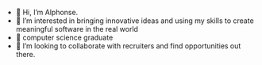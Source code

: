 - 👋 Hi, I’m Alphonse.
- 👀 I’m interested in bringing innovative ideas and using my skills to create meaningful software in the real world
- 🌱 computer science graduate  
- 💞️ I’m looking to collaborate with recruiters and find opportunities out there.

<!---
BengzyGithub/BengzyGithub is a ✨ special ✨ repository because its `README.md` (this file) appears on your GitHub profile.
You can click the Preview link to take a look at your changes.
--->
